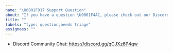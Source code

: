 ```yaml
---
name: "\U0001F917 Support Question"
about: "If you have a question \U0001F4AC, please check out our Discord!"
title: ""
labels: "type: question,needs triage"
assignees: ""
---
```


<!-- We primarily use GitHub as an issue tracker; for usage and support questions, please check out these resources below. Thanks! 😁. -->

- Discord Community Chat: https://discord.gg/qCJXz6P4qw
